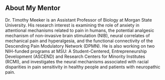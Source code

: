 ## About My Mentor

Dr. Timothy Meeker is an Assistant Professor of Biology at Morgan State University. His research interest is examining the role of anxiety in attentional mechanisms related to pain in humans, the potential analgesic mechanism of non-invasive brain stimulation (NIB), neural correlates of mechanical pain and hyperalgesia, and the functional connectivity of the Descending Pain Modulatory Network (DPMN). He is also working on two NIH-funded programs at MSU: A Student-Centered, Entrepreneurship Development (ASCEND) and Research Centers for Minority Institutes (RCMI), and investigates the neural mechanisms associated with racial disparities in pain sensitivity in healthy people and patients with neuropathic pain.



